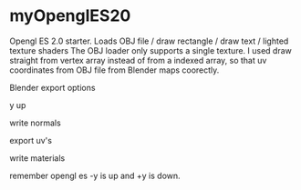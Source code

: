 # myOpenglES20
Opengl ES 2.0 starter. Loads OBJ file / draw rectangle / draw text / lighted texture shaders
The OBJ loader only supports a single texture. I used draw straight from vertex array instead of from a indexed array, so that uv coordinates from OBJ file from Blender maps coorectly.

Blender export options 

y up

write normals

export uv's

write materials


remember opengl es -y is up and +y is down.
